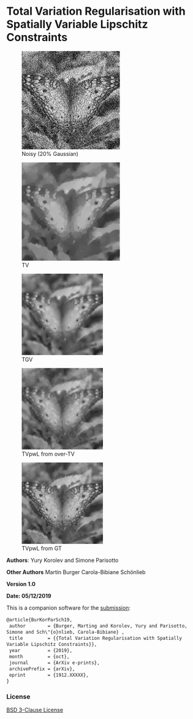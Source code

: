 # Total Variation Regularisation with Spatially Variable Lipschitz Constraints

<figure width=0.2%>
  <img src="./results/u_noise.png"> 
  <figcaption>Noisy (20% Gaussian)</figcaption>
</figure><figure>
  <img src="./results/u_TV_PDHG_SSIM0.64412_PSNR23.805_cputime16.99.png"> 
  <figcaption>TV</figcaption>
</figure>
<figure>
  <img src="./results/u_TGV_PDHG_SSIM0.68934_PSNR24.5645_cputime111.42.png" width=50%> 
  <figcaption>TGV</figcaption>
</figure>
<figure>
  <img src="./results/u_TVpwL_PDHG_over_TV_SSIM0.67273_PSNR24.0509_cputime38.13.png" width=50%> 
  <figcaption>TVpwL from over-TV</figcaption>
</figure>
<figure>
  <img src="./results/u_TVpwL_PDHG_GT_SSIM0.82569_PSNR27.008_cputime17.07.png" width=50%> 
  <figcaption>TVpwL from GT</figcaption>
</figure>


**Authors**: Yury Korolev and Simone Parisotto

**Other Authors** 
Martin Burger
Carola-Bibiane Schönlieb

**Version 1.0**

**Date: 05/12/2019**

This is a companion software for the [submission](https://arxiv.org/pdf/1912.XXXXX.pdf):

```
@article{BurKorParSch19,
 author        = {Burger, Marting and Korolev, Yury and Parisotto, Simone and Sch\"{o}nlieb, Carola-Bibiane} ,
 title         = {{Total Variation Regularisation with Spatially Variable Lipschitz Constraints}},
 year          = {2019},
 month         = {oct}, 
 journal       = {ArXiv e-prints},
 archivePrefix = {arXiv},
 eprint        = {1912.XXXXX},
}
```

### License
[BSD 3-Clause License](https://opensource.org/licenses/BSD-3-Clause)
